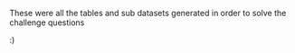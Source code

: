 These were all the tables and sub datasets generated in order to solve the challenge questions 

:)
